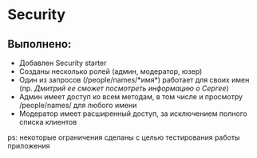 #  Security
## Выполнено:
- Добавлен Security starter
- Созданы несколько ролей (админ, модератор, юзер)
- Один из запросов (/people/names/*имя\*) работает для своих имен  
 (пр. *Дмитрий ее сможет посмотреть информацию о Сергее*)
- Админ имеет доступ ко всем методам, в том числе и просмотру  
  /people/names/ для любого имени
- Модератор имеет расширенный доступ, за исключением полного списка клиентов


ps: некоторые ограничения сделаны с целью тестирования работы приложения